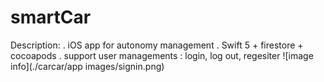 # smartCar

Description:
. iOS app for autonomy management
. Swift 5 + firestore + cocoapods
. support user managements : login, log out, regesiter
![image info](./carcar/app images/signin.png)



